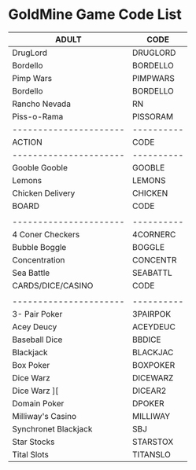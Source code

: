 # GoldMine Game Code List


| ADULT                | CODE     |
|----------------------|----------|
| DrugLord             | DRUGLORD |
| Bordello             | BORDELLO |
| Pimp Wars            | PIMPWARS |
| Bordello             | BORDELLO |
| Rancho Nevada        | RN       |
| Piss-o-Rama          | PISSORAM |
|----------------------|----------|
| ACTION               | CODE     |
|----------------------|----------|
| Gooble Gooble        | GOOBLE   |
| Lemons               | LEMONS   |
| Chicken Delivery     | CHICKEN  |
| BOARD                | CODE     |
|                      |          |
|----------------------|----------|
| 4 Coner Checkers     | 4CORNERC |
| Bubble Boggle        | BOGGLE   |
| Concentration        | CONCENTR |
| Sea Battle           | SEABATTL |
| CARDS/DICE/CASINO    | CODE     |
|                      |          |
|----------------------|----------|
| 3- Pair Poker        | 3PAIRPOK |
| Acey Deucy           | ACEYDEUC |
| Baseball Dice        | BBDICE   |
| Blackjack            | BLACKJAC | 
| Box Poker            | BOXPOKER |
| Dice Warz            | DICEWARZ |
| Dice Warz \]\[       | DICEAR2  |
| Domain Poker         | DPOKER   |
| Milliway's Casino    | MILLIWAY |
| Synchronet Blackjack | SBJ      |
| Star Stocks          | STARSTOX |
| Tital Slots          | TITANSLO |





